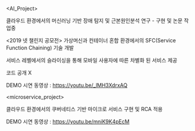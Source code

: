<AI_Project>

클라우드 환경에서의 머신러닝 기반 장애 탐지 및 근본원인분석 연구 - 구현 및 논문 작업중

<2019 넷 챌린지 공모전>
가상머신과 컨테이너 혼합 환경에서의 SFC(Service Function Chaining) 기술 개발

서비스 레벨에서의 슬라이싱을 통해 모바일 사용자에 따른 차별화 된 서비스 제공

코드 공개 X

DEMO 시연 동영상 : https://youtu.be/_lMH3XdrxAQ

<microservice_project>

클라우드 환경에서의 쿠버네티스 기반 마이크로 서비스 구현 및  RCA 적용

DEMO 시연 동영상 : https://youtu.be/mniK9K4pEcM
